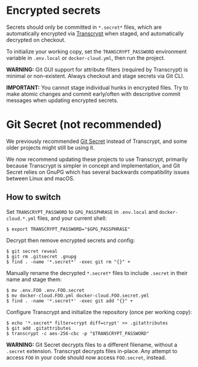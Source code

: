 Encrypted secrets
=================

Secrets should only be committed in `*.secret*` files, which are automatically
encrypted via [Transcrypt](https://github.com/elasticdog/transcrypt) when
staged, and automatically decrypted on checkout.

To initialize your working copy, set the `TRANSCRYPT_PASSWORD` environment
variable in `.env.local` or `docker-cloud.yml`, then run the project.

**WARNING:** Git GUI support for attribute filters (required by Transcrypt) is
minimal or non-existent. Always checkout and stage secrets via Git CLI.

**IMPORTANT:** You cannot stage individual hunks in encrypted files. Try to
make atomic changes and commit early/often with descriptive commit messages
when updating encrypted secrets.


Git Secret (not recommended)
============================

We previously recommended [Git Secret](https://github.com/sobolevn/git-secret)
instead of Transcrypt, and some older projects might still be using it.

We now recommend updating these projects to use Transcrypt, primarily because
Transcrypt is simpler in concept and implementation, and Git Secret relies on
GnuPG which has several backwards compatibility issues between Linux and macOS.

How to switch
-------------

Set `TRANSCRYPT_PASSWORD` to `GPG_PASSPHRASE` in `.env.local` and
`docker-cloud.*.yml` files, and your current shell:

    $ export TRANSCRYPT_PASSWORD="$GPG_PASSPHRASE"

Decrypt then remove encrypted secrets and config:

    $ git secret reveal
    $ git rm .gitsecret .gnupg
    $ find . -name '*.secret*' -exec git rm "{}" +

Manually rename the decrypted `*.secret*` files to include `.secret` in their
name and stage them:

    $ mv .env.FOO .env.FOO.secret
    $ mv docker-cloud.FOO.yml docker-cloud.FOO.secret.yml
    $ find . -name '*.secret*' -exec git add "{}" +

Configure Transcrypt and initialize the repository (once per working copy):

    $ echo '*.secret* filter=crypt diff=crypt' >> .gitattributes
    $ git add .gitattributes
    $ transcrypt -c aes-256-cbc -p "$TRANSCRYPT_PASSWORD"

**WARNING:** Git Secret decrypts files to a different filename, without a
`.secret` extension. Transcrypt decrypts files in-place. Any attempt to access
`FOO` in your code should now access `FOO.secret`, instead.
